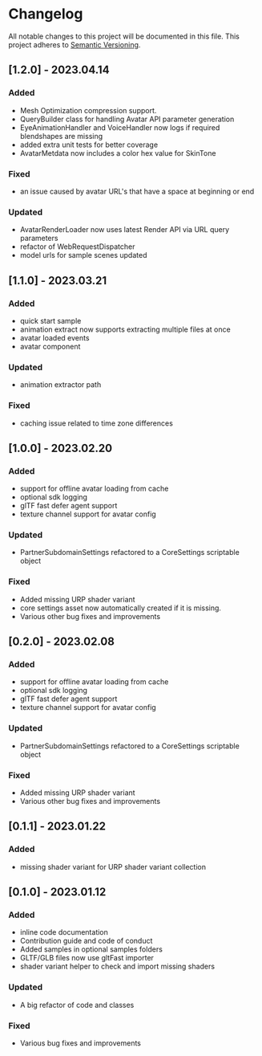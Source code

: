 # Changelog

All notable changes to this project will be documented in this file.
This project adheres to [Semantic Versioning](http://semver.org/).

## [1.2.0] - 2023.04.14

### Added
- Mesh Optimization compression support.
- QueryBuilder class for handling Avatar API parameter generation
- EyeAnimationHandler and VoiceHandler now logs if required blendshapes are missing
- added extra unit tests for better coverage
- AvatarMetdata now includes a color hex value for SkinTone 

### Fixed
- an issue caused by avatar URL's that have a space at beginning or end

### Updated
- AvatarRenderLoader now uses latest Render API via URL query parameters
- refactor of WebRequestDispatcher
- model urls for sample scenes updated

## [1.1.0] - 2023.03.21

### Added
- quick start sample
- animation extract now supports extracting multiple files at once
- avatar loaded events
- avatar component

### Updated
- animation extractor path

### Fixed
- caching issue related to time zone differences

## [1.0.0] - 2023.02.20

### Added
- support for offline avatar loading from cache
- optional sdk logging
- glTF fast defer agent support
- texture channel support for avatar config

### Updated
- PartnerSubdomainSettings refactored to a CoreSettings scriptable object

### Fixed
- Added missing URP shader variant
- core settings asset now automatically created if it is missing.
- Various other bug fixes and improvements

## [0.2.0] - 2023.02.08

### Added
- support for offline avatar loading from cache
- optional sdk logging
- glTF fast defer agent support
- texture channel support for avatar config

### Updated
- PartnerSubdomainSettings refactored to a CoreSettings scriptable object

### Fixed
- Added missing URP shader variant
- Various other bug fixes and improvements

## [0.1.1] - 2023.01.22

### Added
- missing shader variant for URP shader variant collection

## [0.1.0] - 2023.01.12

### Added
- inline code documentation
- Contribution guide and code of conduct
- Added samples in optional samples folders
- GLTF/GLB files now use gltFast importer
- shader variant helper to check and import missing shaders

### Updated
- A big refactor of code and classes

### Fixed
- Various bug fixes and improvements